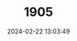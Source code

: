 ---
title: "1905"
category: "Apodemus uralensis"
draft: false
date: 2024-02-22 13:03:49
languages:
  English: ["Pygmy Field Mouse", "Ural Field Mouse", "Herb Field Mouse"]
  French: ["Mulot Pygmée"]
  Spanish; Castilian: ["Ratón De Campo Enano"]
  German: ["Ural-Waldmaus"]
---